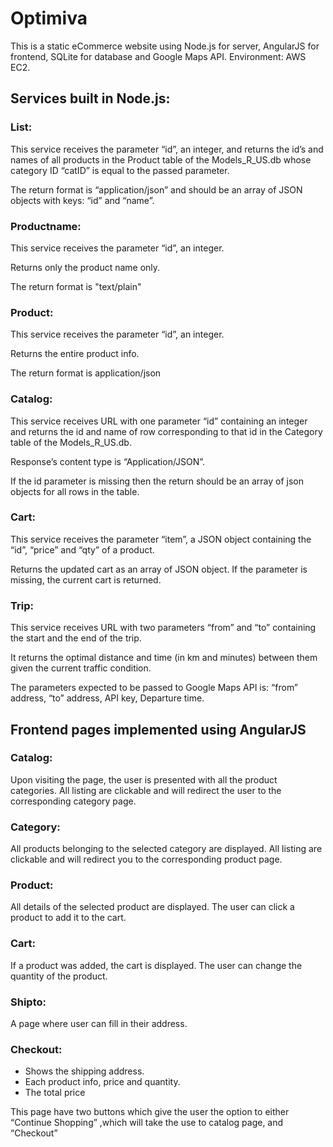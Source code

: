 # Optimiva
This is a static eCommerce website using Node.js for server, AngularJS for frontend, SQLite for database and Google Maps API.  Environment: AWS EC2.

## Services built in Node.js:

### List: 
This service receives the parameter “id”, an integer, and returns the id’s and names of all products in the Product table of the  Models_R_US.db whose category ID “catID” is equal to the passed parameter. 

The return format is “application/json” and should be an array of JSON objects with keys: “id” and “name”.
 
### Productname: 
This service receives the parameter “id”, an integer. 

Returns only the product name only.

The return format is "text/plain"

### Product: 
This service receives the parameter “id”, an integer. 

Returns the entire product info.

The return format is application/json

### Catalog: 
This service receives URL with  one parameter “id” containing an integer and returns the id and name of row corresponding to that id in the Category table of the Models_R_US.db. 

Response’s content type is “Application/JSON”. 

If the id parameter is missing then the return should be an array of json objects for all rows in the table.

### Cart: 
This service receives the parameter “item”, a JSON object containing the “id”, “price” and “qty” of a product.

Returns the updated cart as an array of JSON object. If the parameter is missing, the current cart is returned.

### Trip: 
This service receives URL with two parameters “from” and “to” containing the start and the end of the trip. 

It returns the optimal distance and time (in km and minutes) between them given the current traffic condition. 

The parameters expected to be passed to Google Maps API is: “from” address, “to” address, API key, Departure time.

## Frontend pages implemented using AngularJS

### Catalog: 
Upon visiting the page, the user is presented with all the product categories. All listing are clickable and will redirect the user to the corresponding category page.

### Category: 
All products belonging to the selected category are displayed. All listing are clickable and will redirect you to the corresponding product page.

### Product: 
All details of the selected product are displayed. The user can click a product to add it to the cart.

### Cart: 
If a product was added, the cart is displayed. The user can change the quantity of the product.

### Shipto: 
A page where user can fill in their address.

### Checkout: 
- Shows the shipping address.
- Each product info, price and quantity.
- The total price

This page have two buttons which give the user the option to either “Continue Shopping” ,which will take the use to catalog page, and “Checkout”
